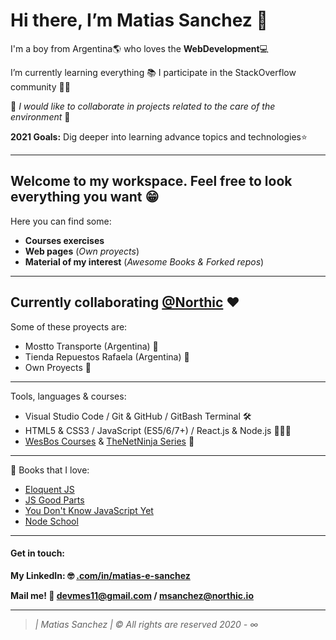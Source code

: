 # Hi there, I’m Matias Sanchez 👋

I'm a boy from Argentina🌎 who loves the **WebDevelopment**💻

I’m currently learning everything 📚
I participate in the StackOverflow community 👨‍💻

🌱 *I would like to collaborate in projects related to the care of the environment* 🌱

**2021 Goals:** Dig deeper into learning advance topics and technologies⭐️

-------------------------------------------------------------------------------------------------
## Welcome to my workspace. Feel free to look everything you want 😁

Here you can find some:
- **Courses exercises**
- **Web pages** (*Own proyects*)
- **Material of my interest** (*Awesome Books & Forked repos*)

-------------------------------------------------------------------------------------------------
## Currently collaborating  [@Northic](https://www.northic.io/) ♥️

Some of these proyects are:
- Mostto Transporte (Argentina) 🚛
- Tienda Repuestos Rafaela (Argentina) 🚕
- Own Proyects 🔨 

-------------------------------------------------------------------------------------------------
Tools, languages & courses:
- Visual Studio Code / Git & GitHub / GitBash Terminal 🛠
- HTML5 & CSS3 / JavaScript (ES5/6/7+) / React.js & Node.js 👨🏻‍💻
- [WesBos Courses](wesbos.com/courses) & [TheNetNinja Series](https://www.youtube.com/channel/UCW5YeuERMmlnqo4oq8vwUpg) 📝

-------------------------------------------------------------------------------------------------
📕 Books that I love:
+ [Eloquent JS](https://eloquentjavascript.net/)
+ [JS Good Parts](https://www.goodreads.com/book/show/2998152-javascript)
+ [You Don't Know JavaScript Yet](https://github.com/getify/You-Dont-Know-JS/blob/2nd-ed/README.md)
+ [Node School](https://nodeschool.io/)

-------------------------------------------------------------------------------------------------
#### Get in touch: 
**My LinkedIn: 🤓 [.com/in/matias-e-sanchez](https://www.linkedin.com/in/matias-e-sanchez/)**

**Mail me! 📧  devmes11@gmail.com / msanchez@northic.io**

-------------------------------------------------------------------------------------------------
> *| Matias Sanchez | © All rights are reserved 2020 - ∞*
